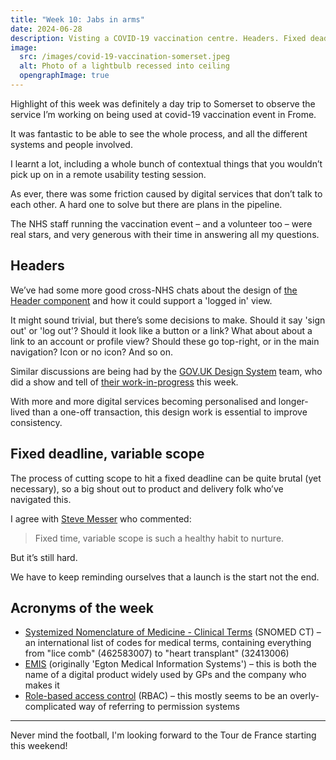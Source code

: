 ```yaml
---
title: "Week 10: Jabs in arms"
date: 2024-06-28
description: Visting a COVID-19 vaccination centre. Headers. Fixed deadline, variable scope.
image:
  src: /images/covid-19-vaccination-somerset.jpeg
  alt: Photo of a lightbulb recessed into ceiling
  opengraphImage: true
---
```


Highlight of this week was definitely a day trip to Somerset to observe the service I’m working on being used at covid-19 vaccination event in Frome.

It was fantastic to be able to see the whole process, and all the different systems and people involved.

I learnt a lot, including a whole bunch of contextual things that you wouldn’t pick up on in a remote usability testing session.

As ever, there was some friction caused by digital services that don’t talk to each other. A hard one to solve but there are plans in the pipeline.

The NHS staff running the vaccination event – and a volunteer too – were real stars, and very generous with their time in answering all my questions.

## Headers

We’ve had some more good cross-NHS chats about the design of [the Header component](https://service-manual.nhs.uk/design-system/components/header) and how it could support a 'logged in' view.

It might sound trivial, but there’s some decisions to make. Should it say 'sign out' or 'log out'? Should it look like a button or a link? What about about a link to an account or profile view? Should these go top-right, or in the main navigation? Icon or no icon? And so on.

Similar discussions are being had by the [GOV.UK Design System](https://design-system.service.gov.uk) team, who did a show and tell of [their work-in-progress](https://github.com/alphagov/govuk-frontend/pull/4950) this week.

With more and more digital services becoming personalised and longer-lived than a one-off transaction, this design work is essential to improve consistency.

## Fixed deadline, variable scope

The process of cutting scope to hit a fixed deadline can be quite brutal (yet necessary), so a big shout out to product and delivery folk who’ve navigated this.

I agree with [Steve Messer](https://visitmy.website) who commented:

> Fixed time, variable scope is such a healthy habit to nurture.

But it’s still hard.

We have to keep reminding ourselves that a launch is the start not the end.

## Acronyms of the week

* [Systemized Nomenclature of Medicine - Clinical Terms](https://digital.nhs.uk/services/terminology-and-classifications/snomed-ct) (SNOMED CT) – an international list of codes for medical terms, containing everything from "lice comb" (462583007) to "heart transplant" (32413006)
* [EMIS](https://www.emishealth.com) (originally 'Egton Medical Information Systems') – this is both the name of a digital product widely used by GPs and the company who makes it
* [Role-based access control](https://en.wikipedia.org/wiki/Role-based_access_control) (RBAC) – this mostly seems to be an overly-complicated way of referring to permission systems

---

Never mind the football, I'm looking forward to the Tour de France starting this weekend!
